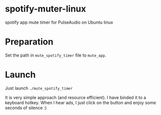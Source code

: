 # spotify-muter-linux
spotify app mute timer for PulseAudio on Ubuntu linux

# Preparation
Set the path in `mute_spotify_timer` file to `mute_app`.

# Launch
Just launch `./mute_spotify_timer`

It is very simple approach (and resource efficient). I have binded it to a keyboard hotkey. When I hear ads, I just click on the button and enjoy some seconds of silence :)

